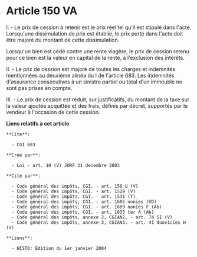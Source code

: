 # Article 150 VA

I. - Le prix de cession à retenir est le prix réel tel qu'il est stipulé dans l'acte. Lorsqu'une dissimulation de prix est
établie, le prix porté dans l'acte doit être majoré du montant de cette dissimulation.

Lorsqu'un bien est cédé contre une rente viagère, le prix de cession retenu pour ce bien est la valeur en capital de la
rente, à l'exclusion des intérêts.

II. - Le prix de cession est majoré de toutes les charges et indemnités mentionnées au deuxième alinéa du I de l'article 683.
Les indemnités d'assurance consécutives à un sinistre partiel ou total d'un immeuble ne sont pas prises en compte.

III. - Le prix de cession est réduit, sur justificatifs, du montant de la taxe sur la valeur ajoutée acquittée et des frais,
définis par décret, supportés par le vendeur à l'occasion de cette cession.

**Liens relatifs à cet article**

	**Cite**:

	  - CGI 683

	**Créé par**:

	  - Loi - art. 10 (V) JORF 31 décembre 2003

	**Cité par**:

	  - Code général des impôts, CGI. - art. 150 U (V)
	  - Code général des impôts, CGI. - art. 1529 (V)
	  - Code général des impôts, CGI. - art. 1531 (T)
	  - Code général des impôts, CGI. - art. 1605 nonies (VD)
	  - Code général des impôts, CGI. - art. 1609 nonies F (Ab)
	  - Code général des impôts, CGI. - art. 1635 ter A (Ab)
	  - Code général des impôts, annexe 2, CGIAN2. - art. 74 SI (V)
	  - Code général des impôts, annexe 3, CGIAN3. - art. 41 duovicies H (V)

	**Liens**:

	  - HISTO: Edition du 1er janvier 2004
